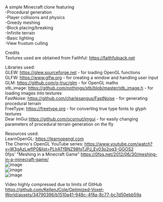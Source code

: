 A simple Minecraft clone featuring  
-Procedural generation  
-Player collisions and physics  
-Greedy meshing  
-Block placing/breaking  
-Infinite terrain  
-Basic lighting  
-View frustum culling   
  
Credits  
Textures used are obtained from Faithful: https://faithfulpack.net  
  
Libraries used:  
GLEW: https://glew.sourceforge.net - for loading OpenGL functions  
GLFW: https://www.glfw.org - for creating a window and handling user input  
GLM: https://github.com/g-truc/glm - for OpenGL maths  
stb_image: https://github.com/nothings/stb/blob/master/stb_image.h - for loading images into textures  
FastNoise: https://github.com/charlesangus/FastNoise - for generating procedural terrain  
FreeType: https://freetype.org - for converting true type fonts to glyph textures  
Dear ImGui https://github.com/ocornut/imgui - for easily changing parameters of procedural terrain generation on the fly  
  
Resources used:  
LearnOpenGL: https://learnopengl.com  
The Cherno's OpenGL YouTube series: https://www.youtube.com/watch?v=W3gAzLwfIP0&list=PLlrATfBNZ98foTJPJ_Ev03o2oq3-GGOS2  
0fps' "Meshing in a Minecraft Game" https://0fps.net/2012/06/30/meshing-in-a-minecraft-game/  
![image](https://github.com/KellenJCole/Optimized-Voxel-World/assets/34790396/3d11db5f-4ab3-4c26-aadd-1a1ac6bd4553)  
![image](https://github.com/KellenJCole/Optimized-Voxel-World/assets/34790396/9e892363-af67-4ca8-8884-9b40fef71ec6)  
![image](https://github.com/KellenJCole/Optimized-Voxel-World/assets/34790396/c296b1ef-4d92-4ea7-bc3d-6f40f8fc1dbb)  
  
Video highly compressed due to limits of GitHub  
https://github.com/KellenJCole/Optimized-Voxel-World/assets/34790396/b1510a41-948c-4f8a-8c77-bc7d50ebb59a

